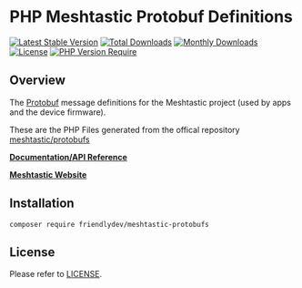 # PHP Meshtastic Protobuf Definitions

[![Latest Stable Version](http://poser.pugx.org/friendlydev/meshtastic-protobufs/v?style=for-the-badge)](https://packagist.org/packages/friendlydev/meshtastic-protobufs) 
[![Total Downloads](http://poser.pugx.org/friendlydev/meshtastic-protobufs/downloads?style=for-the-badge)](https://packagist.org/packages/friendlydev/meshtastic-protobufs)
[![Monthly Downloads](http://poser.pugx.org/friendlydev/meshtastic-protobufs/d/monthly?style=for-the-badge)](https://packagist.org/packages/friendlydev/meshtastic-protobufs)
[![License](http://poser.pugx.org/friendlydev/meshtastic-protobufs/license?style=for-the-badge)](https://packagist.org/packages/friendlydev/meshtastic-protobufs) 
[![PHP Version Require](http://poser.pugx.org/friendlydev/meshtastic-protobufs/require/php?style=for-the-badge)](https://packagist.org/packages/friendlydev/meshtastic-protobufs)


## Overview

The [Protobuf](https://developers.google.com/protocol-buffers) message definitions for the Meshtastic project (used by apps and the device firmware).

These are the PHP Files generated from the offical repository [meshtastic/protobufs](https://github.com/meshtastic/protobufs)

**[Documentation/API Reference](https://buf.build/meshtastic/protobufs)**

**[Meshtastic Website](https://meshtastic.org/)**


## Installation

    composer require friendlydev/meshtastic-protobufs


## License
Please refer to [LICENSE](./LICENSE).

